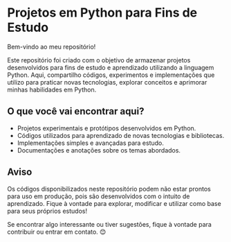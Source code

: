 # Projetos em Python para Fins de Estudo

Bem-vindo ao meu repositório!

Este repositório foi criado com o objetivo de armazenar projetos desenvolvidos para fins de estudo e aprendizado utilizando a linguagem Python. Aqui, compartilho códigos, experimentos e implementações que utilizo para praticar novas tecnologias, explorar conceitos e aprimorar minhas habilidades em Python.

## O que você vai encontrar aqui?
- Projetos experimentais e protótipos desenvolvidos em Python.
- Códigos utilizados para aprendizado de novas tecnologias e bibliotecas.
- Implementações simples e avançadas para estudo.
- Documentações e anotações sobre os temas abordados.

## Aviso
Os códigos disponibilizados neste repositório podem não estar prontos para uso em produção, pois são desenvolvidos com o intuito de aprendizado. Fique à vontade para explorar, modificar e utilizar como base para seus próprios estudos!

Se encontrar algo interessante ou tiver sugestões, fique à vontade para contribuir ou entrar em contato. 😊


